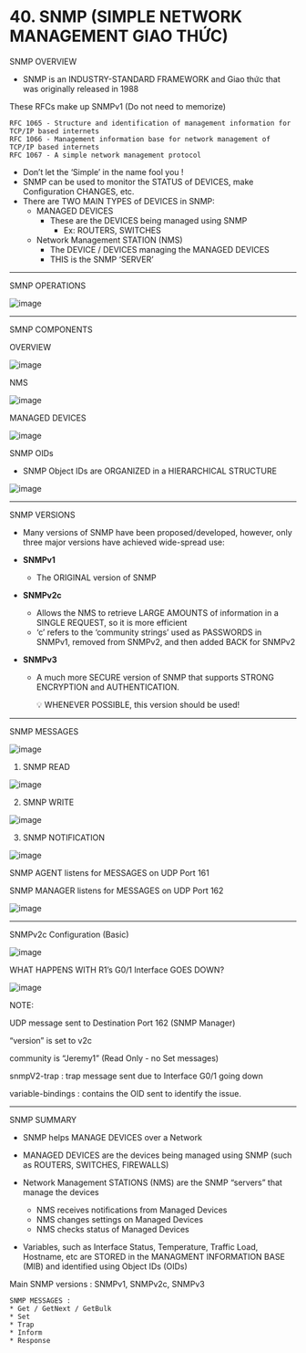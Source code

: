 # 40. SNMP (SIMPLE NETWORK MANAGEMENT GIAO THỨC)

SNMP OVERVIEW

- SNMP is an INDUSTRY-STANDARD FRAMEWORK and Giao thức that was originally released in 1988

These RFCs make up SNMPv1 (Do not need to memorize)

```
RFC 1065 - Structure and identification of management information for TCP/IP based internets
RFC 1066 - Management information base for network management of TCP/IP based internets
RFC 1067 - A simple network management protocol
```

- Don’t let the ‘Simple’ in the name fool you !
- SNMP can be used to monitor the STATUS of DEVICES, make Configuration CHANGES, etc.
- There are TWO MAIN TYPES of DEVICES in SNMP:
    - MANAGED DEVICES
        - These are the DEVICES being managed using SNMP
            - Ex: ROUTERS, SWITCHES
    - Network Management STATION (NMS)
        - The DEVICE / DEVICES managing the MANAGED DEVICES
        - THIS is the SNMP ‘SERVER’

---

SMNP OPERATIONS

![image](https://github.com/psaumur/CCNA/assets/106411237/bfa13793-5bc7-4344-8592-f38ef3a64784)

---

SMNP COMPONENTS

OVERVIEW

![image](https://github.com/psaumur/CCNA/assets/106411237/632a83c5-27c8-4adc-8b08-079030c5f52c)

NMS

![image](https://github.com/psaumur/CCNA/assets/106411237/aa59534d-01d5-404c-bdf6-e0fd92cf9d98)

MANAGED DEVICES

![image](https://github.com/psaumur/CCNA/assets/106411237/656e27b1-86a4-42c7-a1a1-94309aa19610)

SNMP OIDs

- SNMP Object IDs are ORGANIZED in a HIERARCHICAL STRUCTURE

![image](https://github.com/psaumur/CCNA/assets/106411237/79180299-7d9a-4607-a592-7e7d8d090cd1)

---

SNMP VERSIONS

- Many versions of SNMP have been proposed/developed, however, only three major versions have achieved wide-spread use:

- **SNMPv1**
    - The ORIGINAL version of SNMP
- **SNMPv2c**
    - Allows the NMS to retrieve LARGE AMOUNTS of information in a SINGLE REQUEST, so it is more efficient
    - ‘c’ refers to the ‘community strings’ used as PASSWORDS in SNMPv1, removed from SNMPv2, and then added BACK for SNMPv2
- **SNMPv3**
    - A much more SECURE version of SNMP that supports STRONG ENCRYPTION and AUTHENTICATION.
        
        <aside>
        💡 WHENEVER POSSIBLE, this version should be used!
        
        </aside>
        

---

SNMP MESSAGES

![image](https://github.com/psaumur/CCNA/assets/106411237/25b15c81-931a-41a6-8033-dff07bfb5f15)

1) SNMP READ

![image](https://github.com/psaumur/CCNA/assets/106411237/e7d671f6-f2b0-468a-95a2-6678a52945c4)

2) SMNP WRITE

![image](https://github.com/psaumur/CCNA/assets/106411237/d8679ff7-5103-4e01-8f2e-25bb1bd25734)


3) SNMP NOTIFICATION

![image](https://github.com/psaumur/CCNA/assets/106411237/fe9266fc-12b8-41d3-8d8f-95f3f7b52ef6)


SNMP AGENT listens for MESSAGES on UDP Port 161

SNMP MANAGER listens for MESSAGES on UDP Port 162

![image](https://github.com/psaumur/CCNA/assets/106411237/23e6fd0a-ed1e-441b-b7b0-457a4e55f645)

---

SNMPv2c Configuration (Basic)

![image](https://github.com/psaumur/CCNA/assets/106411237/caf4624e-9ca2-4c8e-82fe-53db2499a38f)

WHAT HAPPENS WITH R1’s G0/1 Interface GOES DOWN?

![image](https://github.com/psaumur/CCNA/assets/106411237/96341ab3-1ed3-4dd4-903c-fa57ab1f83be)

NOTE:

UDP message sent to Destination Port 162 (SNMP Manager)

“version” is set to v2c

community is “Jeremy1” (Read Only - no Set messages)

snmpV2-trap : trap message sent due to Interface G0/1 going down

variable-bindings : contains the OID sent to identify the issue.

---

SNMP SUMMARY

- SNMP helps MANAGE DEVICES over a Network
- MANAGED DEVICES are the devices being managed using SNMP (such as ROUTERS, SWITCHES, FIREWALLS)
- Network Management STATIONS (NMS) are the SNMP “servers” that manage the devices
    - NMS receives notifications from Managed Devices
    - NMS changes settings on Managed Devices
    - NMS checks status of Managed Devices
    
- Variables, such as Interface Status, Temperature, Traffic Load, Hostname, etc are STORED in the MANAGMENT INFORMATION BASE (MIB) and identified using Object IDs (OIDs)

Main SNMP versions : SNMPv1, SNMPv2c, SNMPv3

```
SNMP MESSAGES : 
* Get / GetNext / GetBulk
* Set
* Trap
* Inform
* Response
```

